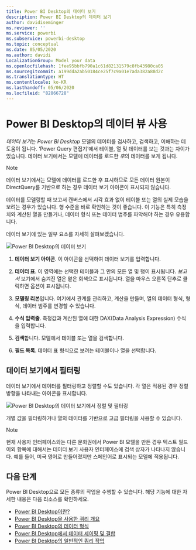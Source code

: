 ```yaml
---
title: Power BI Desktop의 데이터 보기
description: Power BI Desktop의 데이터 보기
author: davidiseminger
ms.reviewer: ''
ms.service: powerbi
ms.subservice: powerbi-desktop
ms.topic: conceptual
ms.date: 05/05/2020
ms.author: davidi
LocalizationGroup: Model your data
ms.openlocfilehash: 1fee95bbfb790a1c61d82131579c8fb43980ca05
ms.sourcegitcommit: a199dda2ab50184ce25f7c9a01e7ada382a88d2c
ms.translationtype: HT
ms.contentlocale: ko-KR
ms.lasthandoff: 05/06/2020
ms.locfileid: "82866728"
---
```

# <a name="work-with-data-view-in-power-bi-desktop"></a>Power BI Desktop의 데이터 뷰 사용

*데이터 보기*는 *Power BI Desktop* 모델의 데이터를 검사하고, 검색하고, 이해하는 데 도움이 됩니다. ‘Power Query 편집기’에서 테이블, 열 및 데이터를 보는 것과는 차이가 있습니다.  데이터 보기에서는 모델에 데이터를 로드한 *후*의 데이터를 보게 됩니다.

> [!NOTE]
> 데이터 보기에서는 모델에 데이터를 로드한 후 표시하므로 모든 데이터 원본이 DirectQuery를 기반으로 하는 경우 데이터 보기 아이콘이 표시되지 않습니다. 

데이터를 모델링할 때 보고서 캔버스에서 시각 효과 없이 테이블 또는 열의 실제 모습을 보려는 경우가 있습니다. 행 수준을 바로 확인하는 것이 좋습니다. 이 기능은 특히 측정치와 계산된 열을 만들거나, 데이터 형식 또는 데이터 범주를 파악해야 하는 경우 유용합니다.

데이터 보기에 있는 일부 요소를 자세히 살펴보겠습니다.

![Power BI Desktop의 데이터 보기](media/desktop-data-view/dataview_fullscreen.png)

1. **데이터 보기 아이콘**. 이 아이콘을 선택하여 데이터 보기를 입력합니다.

2. **데이터 표**. 이 영역에는 선택한 테이블과 그 안의 모든 열 및 행이 표시됩니다. *보고서* 보기에서 숨겨진 열은 옅은 회색으로 표시됩니다. 열을 마우스 오른쪽 단추로 클릭하면 옵션이 표시됩니다.

3. **모델링 리본**입니다. 여기에서 관계를 관리하고, 계산을 만들며, 열의 데이터 형식, 형식, 데이터 범주를 변경할 수 있습니다.

4. **수식 입력줄**. 측정값과 계산된 열에 대한 DAX(Data Analysis Expression) 수식을 입력합니다.

5. **검색**합니다. 모델에서 테이블 또는 열을 검색합니다.

6. **필드 목록**. 데이터 표 형식으로 보려는 테이블이나 열을 선택합니다.

## <a name="filtering-in-data-view"></a>데이터 보기에서 필터링

데이터 보기에서 데이터를 필터링하고 정렬할 수도 있습니다. 각 열은 적용된 경우 정렬 방향을 나타내는 아이콘을 표시합니다.

![Power BI Desktop의 데이터 보기에서 정렬 및 필터링](media/desktop-data-view/dataview_sort-and-filter.png)

개별 값을 필터링하거나 열의 데이터를 기반으로 고급 필터링을 사용할 수 있습니다.

> [!NOTE]
> 현재 사용자 인터페이스와는 다른 문화권에서 Power BI 모델을 만든 경우 텍스트 필드 이외 항목에 대해서는 데이터 보기 사용자 인터페이스에 검색 상자가 나타나지 않습니다. 예를 들어, 미국 영어로 만들어졌지만 스페인어로 표시되는 모델에 적용됩니다.


## <a name="next-steps"></a>다음 단계

Power BI Desktop으로 모든 종류의 작업을 수행할 수 있습니다. 해당 기능에 대한 자세한 내용은 다음 리소스를 확인하세요.

* [Power BI Desktop이란?](desktop-what-is-desktop.md)
* [Power BI Desktop을 사용한 쿼리 개요](desktop-query-overview.md)
* [Power BI Desktop의 데이터 형식](desktop-data-types.md)
* [Power BI Desktop에서 데이터 셰이핑 및 결합](desktop-shape-and-combine-data.md)
* [Power BI Desktop의 일반적인 쿼리 작업](desktop-common-query-tasks.md)
